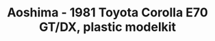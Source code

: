 ---
layout: product
title: "Aoshima - 1981 Toyota Corolla E70 GT/DX, plastic modelkit"
price: "TBA" 
desc: "N/A"
img_path: "/assets/img/AO55243.webp"
brand: "N/A"
available: false
special_offer: false
new: false
soon: false
cat: "010000"
subcat: "013700"
subsubcat: "0N/A"
sifra: "AO55243"
popular: false
---